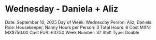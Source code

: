 # Wednesday - Daniela + Aliz

Date: September 10, 2025
Day of Week: Wednesday
Person: Aliz, Daniela
Role: Housekeeper, Nanny
Hours per Person: 3
Total Hours: 6
Cost MXN: MX$750.00
Cost EUR: €37.50
Week Number: 37
Shift Type: Double